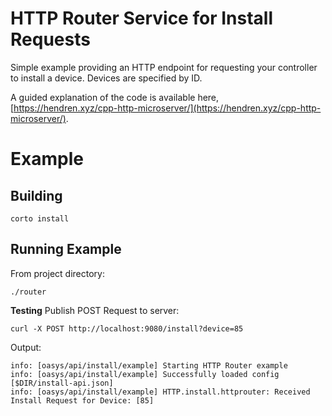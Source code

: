 # HTTP Router Service for Install Requests

Simple example providing an HTTP endpoint for requesting your controller to
install a device. Devices are specified by ID.

A guided explanation of the code is available here,  [https://hendren.xyz/cpp-http-microserver/](https://hendren.xyz/cpp-http-microserver/).

# Example

## Building
```
corto install
```

## Running Example
From project directory:
```
./router
```

**Testing**
Publish POST Request to server:
```
curl -X POST http://localhost:9080/install?device=85
```
Output:
```
info: [oasys/api/install/example] Starting HTTP Router example
info: [oasys/api/install/example] Successfully loaded config [$DIR/install-api.json]
info: [oasys/api/install/example] HTTP.install.httprouter: Received Install Request for Device: [85]
```
